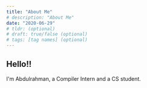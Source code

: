 ```yaml
---
title: "About Me"
# description: "About Me"
date: "2020-06-29"
# tldr: (optional)
# draft: true/false (optional)
# tags: [tag names] (optional)
---
```



## Hello!!

I'm Abdulrahman, a Compiler Intern and a CS student.
